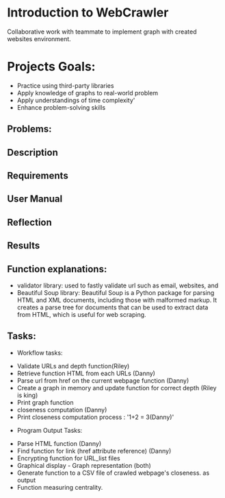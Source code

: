# Introduction to WebCrawler
Collaborative work with teammate to implement graph with created websites environment. 


# Projects Goals: 
+ Practice  using third-party libraries
+ Apply knowledge of graphs to real-world problem
+ Apply understandings of time complexity'
+ Enhance problem-solving skills

## Problems: 


## Description


## Requirements


## User Manual


## Reflection


## Results



## Function explanations:
+ validator library: used to fastly validate url such as email, websites, and
+ Beautiful Soup library: Beautiful Soup is a Python package for parsing HTML and XML documents, including those with malformed markup. It creates a parse tree for documents that can be used to extract data from HTML, which is useful for web scraping.


## Tasks:
- Workflow tasks:
+ Validate URLs and depth function(Riley)
+ Retrieve function HTML from each URLs (Danny)
+ Parse url from href on the current webpage function (Danny)
+ Create a graph in memory and update function for correct depth (Riley is king)
+ Print graph function
+ closeness computation (Danny)
+ Print closeness computation process : '1+2 = 3(Danny)'
- Program Output Tasks:
+ Parse HTML function (Danny)
+ Find function for link (href attribute reference) (Danny)
+ Encrypting function for URL_list files
+ Graphical display - Graph representation (both)
+ Generate function to a CSV file of crawled webpage's closeness. as output
+ Function measuring centrality.